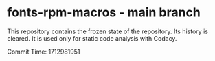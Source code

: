 # fonts-rpm-macros - main branch

This repository contains the frozen state of the repository.
Its history is cleared. It is used only for static code
analysis with Codacy.

Commit Time: 1712981951